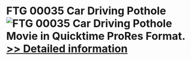 # FTG 00035 Car Driving Pothole<br />![FTG 00035 Car Driving Pothole](https://mycommerce.akamaized.net/api/pimages/P300617876/BIG/300617876.JPG)<br />Movie in Quicktime ProRes Format.<br />[>> Detailed information](https://secure.shareit.com/shareit/product.html?productid=300617876&affiliateid=200057808)
